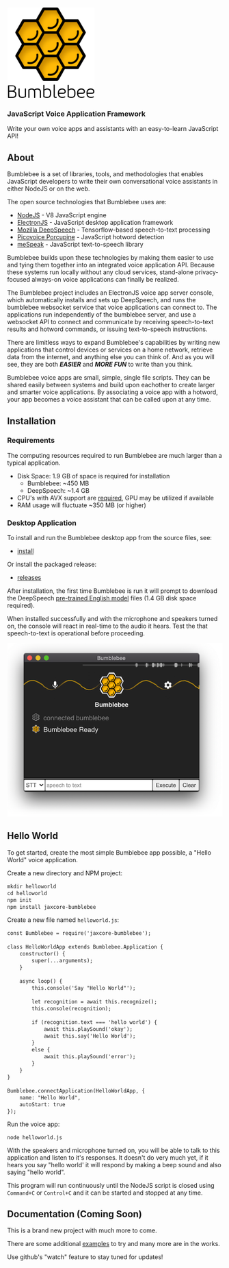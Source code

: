 ![screenshot](assets/logo.png)

### JavaScript Voice Application Framework

Write your own voice apps and assistants with an easy-to-learn JavaScript API!


## About

Bumblebee is a set of libraries, tools, and methodologies that enables JavaScript developers to write their own conversational voice assistants in either NodeJS or on the web.

The open source technologies that Bumblebee uses are:

- [NodeJS](https://nodejs.org/en/) - V8 JavaScript engine
- [ElectronJS](https://www.electronjs.org/) - JavaScript desktop application framework
- [Mozilla DeepSpeech](https://github.com/mozilla/DeepSpeech) - Tensorflow-based speech-to-text processing
- [Picovoice Porcupine](https://github.com/Picovoice/porcupine) - JavaScript hotword detection
- [meSpeak](https://www.masswerk.at/mespeak/) - JavaScript text-to-speech library

Bumblebee builds upon these technologies by making them easier to use and tying them
together into an integrated voice application API.  Because these systems
run locally without any cloud services, stand-alone privacy-focused always-on voice applications can
finally be realized.

The Bumblebee project includes an ElectronJS voice app server console,
which automatically installs and sets up DeepSpeech, and runs the bumblebee websocket service that
voice applications can connect to. The applications run independently of the bumblebee server,
and use a websocket API to connect and communicate by receiving speech-to-text results
and hotword commands, or issuing text-to-speech instructions.

There are limitless ways to expand Bumblebee's capabilities by writing new applications that control
devices or services on a home network, retrieve data from the internet, and anything else you can think of.
And as you will see, they are both ***EASIER*** and ***MORE FUN*** to write than you think.

Bumblebee voice apps are small, simple, single file scripts. They can be shared easily between
systems and build upon eachother to create larger and smarter voice applications.
By associating a voice app with a hotword, your app becomes a voice assistant
that can be called upon at any time.

## Installation

### Requirements

The computing resources required to run Bumblebee are much larger than a typical application.

- Disk Space: 1.9 GB of space is required for installation
	- Bumblebee: ~450 MB
	- DeepSpeech: ~1.4 GB
- CPU's with AVX support are [required](https://github.com/tensorflow/tensorflow/issues/19584), GPU may be utilized if available
- RAM usage will fluctuate ~350 MB (or higher)

### Desktop Application

To install and run the Bumblebee desktop app from the source files, see:

- [install](https://github.com/jaxcore/bumblebee/blob/master/electron-app/INSTALL.md)

Or install the packaged release:

- [releases](https://github.com/jaxcore/bumblebee/releases)

After installation, the first time Bumblebee is run it will prompt to download the DeepSpeech [pre-trained English model](https://github.com/mozilla/DeepSpeech/releases) files (1.4 GB disk space required).

When installed successfully and with the microphone and speakers turned on, the console will react in real-time to the audio it hears.  Test the that speech-to-text is operational before proceeding.

![screenshot](assets/screenshot.png)

## Hello World

To get started, create the most simple Bumblebee app possible, a "Hello World" voice application.

Create a new directory and NPM project:

```
mkdir helloworld
cd helloworld
npm init
npm install jaxcore-bumblebee
```

Create a new file named `helloworld.js`:

```
const Bumblebee = require('jaxcore-bumblebee');

class HelloWorldApp extends Bumblebee.Application {
	constructor() {
		super(...arguments);
	}

	async loop() {
		this.console('Say "Hello World"');

		let recognition = await this.recognize();
		this.console(recognition);

		if (recognition.text === 'hello world') {
			await this.playSound('okay');
			await this.say('Hello World');
		}
		else {
			await this.playSound('error');
		}
	}
}

Bumblebee.connectApplication(HelloWorldApp, {
	name: "Hello World",
	autoStart: true
});
```

Run the voice app:

```
node helloworld.js
```

With the speakers and microphone turned on, you will be able to talk to this application and listen to it's responses.  It doesn't do very much yet, if it hears you say "hello world' it will respond by making a beep sound and also saying "hello world".

This program will run continuously until the NodeJS script is closed using `Command+C` or `Control+C` and it can be started and stopped at any time.

## Documentation (Coming Soon)

This is a brand new project with much more to come.

There are some additional [examples](https://github.com/jaxcore/bumblebee/tree/master/examples) to try and many more are in the works.

Use github's "watch" feature to stay tuned for updates!